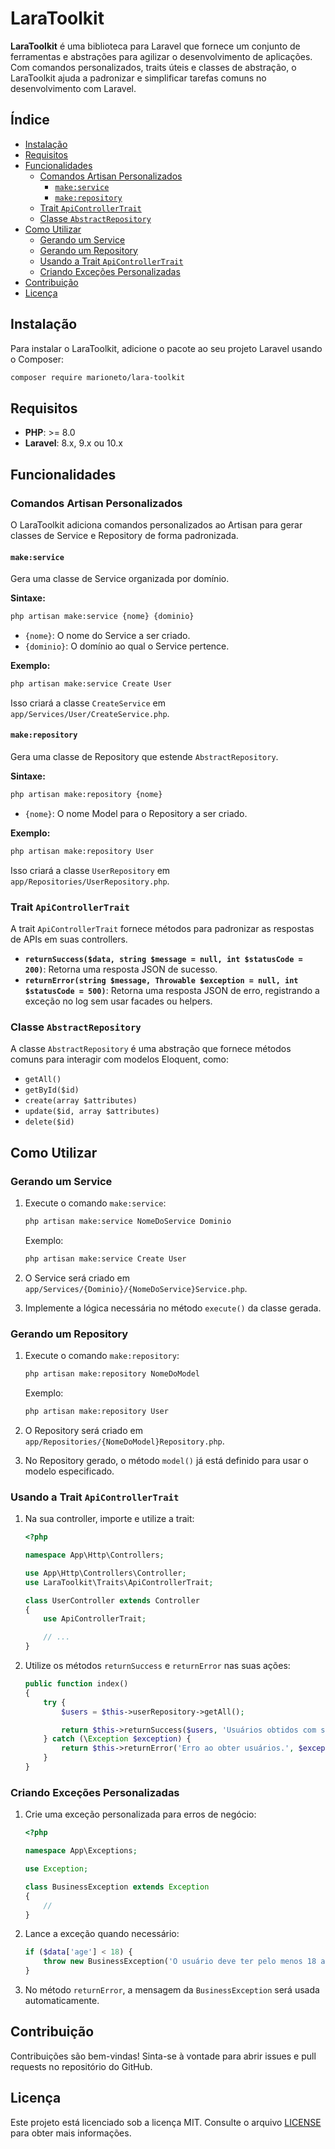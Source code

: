 # LaraToolkit

**LaraToolkit** é uma biblioteca para Laravel que fornece um conjunto de ferramentas e abstrações para agilizar o desenvolvimento de aplicações. Com comandos personalizados, traits úteis e classes de abstração, o LaraToolkit ajuda a padronizar e simplificar tarefas comuns no desenvolvimento com Laravel.

## Índice

- [Instalação](#instalação)
- [Requisitos](#requisitos)
- [Funcionalidades](#funcionalidades)
    - [Comandos Artisan Personalizados](#comandos-artisan-personalizados)
        - [`make:service`](#makeservice)
        - [`make:repository`](#makerepository)
    - [Trait `ApiControllerTrait`](#trait-apicontrollertrait)
    - [Classe `AbstractRepository`](#classe-abstractrepository)
- [Como Utilizar](#como-utilizar)
    - [Gerando um Service](#gerando-um-service)
    - [Gerando um Repository](#gerando-um-repository)
    - [Usando a Trait `ApiControllerTrait`](#usando-a-trait-apicontrollertrait)
    - [Criando Exceções Personalizadas](#criando-exceções-personalizadas)
- [Contribuição](#contribuição)
- [Licença](#licença)

## Instalação

Para instalar o LaraToolkit, adicione o pacote ao seu projeto Laravel usando o Composer:

```bash
composer require marioneto/lara-toolkit
```

## Requisitos

- **PHP**: >= 8.0
- **Laravel**: 8.x, 9.x ou 10.x

## Funcionalidades

### Comandos Artisan Personalizados

O LaraToolkit adiciona comandos personalizados ao Artisan para gerar classes de Service e Repository de forma padronizada.

#### `make:service`

Gera uma classe de Service organizada por domínio.

**Sintaxe:**

```bash
php artisan make:service {nome} {dominio}
```

- `{nome}`: O nome do Service a ser criado.
- `{dominio}`: O domínio ao qual o Service pertence.

**Exemplo:**

```bash
php artisan make:service Create User
```

Isso criará a classe `CreateService` em `app/Services/User/CreateService.php`.

#### `make:repository`

Gera uma classe de Repository que estende `AbstractRepository`.

**Sintaxe:**

```bash
php artisan make:repository {nome}
```

- `{nome}`: O nome Model para o Repository a ser criado.

**Exemplo:**

```bash
php artisan make:repository User
```

Isso criará a classe `UserRepository` em `app/Repositories/UserRepository.php`.

### Trait `ApiControllerTrait`

A trait `ApiControllerTrait` fornece métodos para padronizar as respostas de APIs em suas controllers.

- **`returnSuccess($data, string $message = null, int $statusCode = 200)`**: Retorna uma resposta JSON de sucesso.
- **`returnError(string $message, Throwable $exception = null, int $statusCode = 500)`**: Retorna uma resposta JSON de erro, registrando a exceção no log sem usar facades ou helpers.

### Classe `AbstractRepository`

A classe `AbstractRepository` é uma abstração que fornece métodos comuns para interagir com modelos Eloquent, como:

- `getAll()`
- `getById($id)`
- `create(array $attributes)`
- `update($id, array $attributes)`
- `delete($id)`

## Como Utilizar

### Gerando um Service

1. Execute o comando `make:service`:

   ```bash
   php artisan make:service NomeDoService Dominio
   ```

   Exemplo:

   ```bash
   php artisan make:service Create User
   ```

2. O Service será criado em `app/Services/{Dominio}/{NomeDoService}Service.php`.

3. Implemente a lógica necessária no método `execute()` da classe gerada.

### Gerando um Repository

1. Execute o comando `make:repository`:

   ```bash
   php artisan make:repository NomeDoModel
   ```

   Exemplo:

   ```bash
   php artisan make:repository User
   ```

2. O Repository será criado em `app/Repositories/{NomeDoModel}Repository.php`.

3. No Repository gerado, o método `model()` já está definido para usar o modelo especificado.

### Usando a Trait `ApiControllerTrait`

1. Na sua controller, importe e utilize a trait:

   ```php
   <?php

   namespace App\Http\Controllers;

   use App\Http\Controllers\Controller;
   use LaraToolkit\Traits\ApiControllerTrait;

   class UserController extends Controller
   {
       use ApiControllerTrait;

       // ...
   }
   ```

2. Utilize os métodos `returnSuccess` e `returnError` nas suas ações:

   ```php
   public function index()
   {
       try {
           $users = $this->userRepository->getAll();

           return $this->returnSuccess($users, 'Usuários obtidos com sucesso.');
       } catch (\Exception $exception) {
           return $this->returnError('Erro ao obter usuários.', $exception);
       }
   }
   ```

### Criando Exceções Personalizadas

1. Crie uma exceção personalizada para erros de negócio:

   ```php
   <?php

   namespace App\Exceptions;

   use Exception;

   class BusinessException extends Exception
   {
       //
   }
   ```

2. Lance a exceção quando necessário:

   ```php
   if ($data['age'] < 18) {
       throw new BusinessException('O usuário deve ter pelo menos 18 anos.');
   }
   ```

3. No método `returnError`, a mensagem da `BusinessException` será usada automaticamente.

## Contribuição

Contribuições são bem-vindas! Sinta-se à vontade para abrir issues e pull requests no repositório do GitHub.

## Licença

Este projeto está licenciado sob a licença MIT. Consulte o arquivo [LICENSE](LICENSE) para obter mais informações.